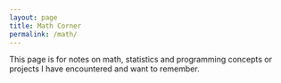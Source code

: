 ```yaml
---
layout: page
title: Math Corner
permalink: /math/
---
```


This page is for notes on math, statistics and programming concepts or projects I have encountered and want to remember.